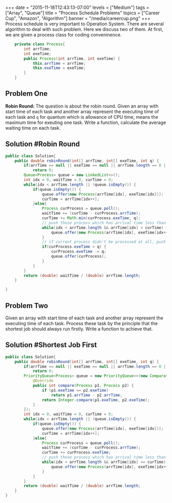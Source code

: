 +++
date = "2015-11-18T12:43:13-07:00"
levels = ["Medium"]
tags = ["Array", "Queue"]
title = "Process Schedule Problems"
topics = ["Career Cup", "Amazon", "Algorithm"]
banner = "/media/careercup.png"
+++
Process schedule is very important to Operation System. There are several algorithm to deal with such problem. Here we discuss two of them. At first, we are given a process class for coding conveninence. 
```java
	private class Process{
		int arrTime;
		int exeTime;
		public Process(int arrTime, int exeTime) {
			this.arrTime = arrTime;
			this.exeTime = exeTime;
		}
	}
```
<!--more-->

## Problem One
**Robin Round:** The question is about the robin round. Given an array with start time of each task and another array represent the executing time of each task and `q` for quantum which is allowance of CPU time, means the maximum time for exeuting one task. Write a function, calculate the average waiting time on each task. 


## Solution #Robin Round
```java
public class Solution{
	public double robinRound(int[] arrTime, int[] exeTime, int q) {
		if(arrTime == null || exeTime == null || arrTime.length == 0 || exeTime.length == 0)
			return 0;
		Queue<Process> queue = new LinkedList<>();
		int idx = 0, waitTime = 0, curTime = 0;
		while(idx < arrTime.length || !queue.isEmpty()) {
			if(queue.isEmpty()) {
				queue.offer(new Process(arrTime[idx], exeTime[idx]));
				curTime = arrTime[idx++];
			}else{
				Process curProcess = queue.poll();
				waitTime += (curTime - curProcess.arrTime);
				curTime += Math.min(curProcess.exeTime, q);
				// push those process which has arrival time less than current time
				while(idx < arrTime.length && arrTime[idx] < curTime) {
					queue.offer(new Process(arrTime[idx], exeTime[idx++]));
				}
				// if current process didn't be processed at all, push it back to queue
				if(curProcess.exeTime > q) {
					curProcess.exeTime -= q; 
					queue.offer(curProcess);
				}
			}
		}
		return (double) waitTime / (double) arrTime.length;
	}

}
```


## Problem Two
Given an array with start time of each task and another array represent the executing time of each task. Process these task by the principle that the shortest job should always run firstly. Write a function to achieve that.

## Solution #Shortest Job First
```java
public class Solution{
	public double robinRound(int[] arrTime, int[] exeTime, int q) {
		if(arrTime == null || exeTime == null || arrTime.length == 0 || exeTime.length == 0)
			return 0;
		PriorityQueue<Process> queue = new PriorityQueue<>(new Comparator<Process>(){
			@Override
			public int compare(Process p1, Process p2) {
				if (p1.exeTime == p2.exeTime)
					return p1.arrTime - p2.arrTime;
				return Integer.compare(p1.exeTime, p2.exeTime);
			}
		});
		int idx = 0, waitTime = 0, curTime = 0;
		while(idx < arrTime.length || !queue.isEmpty()) {
			if(queue.isEmpty()) {
				queue.offer(new Process(arrTime[idx], exeTime[idx]));
				curTime = arrTime[idx++];
			}else{
				Process curProcess = queue.poll();
				waitTime += (curTime - curProcess.arrTime);
				curTime += curProcess.exeTime;
				// push those process which has arrival time less than current time
				while(idx < arrTime.length && arrTime[idx] <= curTime) {
					queue.offer(new Process(arrTime[idx], exeTime[idx++]));
				}
			}
		}
		return (double) waitTime / (double) arrTime.length;
	}
}
```
